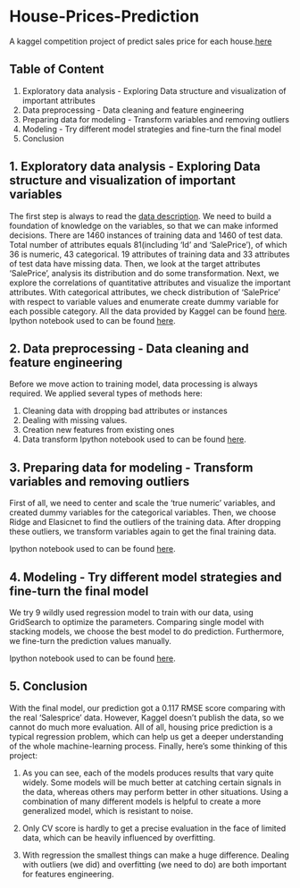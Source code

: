 # House-Prices-Prediction
A kaggel competition project of predict sales price for each house.[here](https://www.kaggle.com/c/house-prices-advanced-regression-techniques)

## Table of Content

1) Exploratory data analysis - Exploring Data structure and visualization of important attributes 
2) Data preprocessing - Data cleaning and feature engineering
3) Preparing data for modeling - Transform variables and removing outliers 
4) Modeling - Try different model strategies and fine-turn the final model
5) Conclusion 

## 1. Exploratory data analysis - Exploring Data structure and visualization of important variables

The first step is always to read the [data description](https://github.com/shanj0716/House-Prices-Prediction/blob/master/data/data_description.txt). We need to build a foundation of knowledge on the variables, so that we can make informed decisions. There are 1460 instances of training data and 1460 of test data. Total number of attributes equals 81(including ‘Id’ and ‘SalePrice’), of which 36 is numeric, 43 categorical. 19 attributes of training data and 33 attributes of test data have missing data. Then, we look at the target attributes ‘SalePrice’, analysis its distribution and do some transformation.
Next, we explore the correlations of quantitative attributes and visualize the important attributes. With categorical attributes, we check distribution of ‘SalePrice’ with respect to variable values and enumerate create dummy variable for each possible category. 
All the data provided by Kaggel can be found [here](https://github.com/shanj0716/House-Prices-Prediction/tree/master/data). Ipython notebook used to can be found [here](https://github.com/shanj0716/House-Prices-Prediction/tree/master/notebook).

## 2. Data preprocessing - Data cleaning and feature engineering
Before we move action to training model, data processing is always required. We applied several types of methods here:
1) Cleaning data with dropping bad attributes or instances
2) Dealing with missing values.
3) Creation new features from existing ones
4) Data transform
 Ipython notebook used to can be found [here](https://test).

## 3. Preparing data for modeling - Transform variables and removing outliers 
First of all, we need to center and scale the ‘true numeric’ variables, and created dummy variables for the categorical variables. Then, we choose Ridge and Elasicnet to find the outliers of the training data. After dropping these outliers, we transform variables again to get the final training data.
 
Ipython notebook used to can be found [here]().

## 4. Modeling - Try different model strategies and fine-turn the final model
We try 9 wildly used regression model to train with our data, using GridSearch to optimize the parameters. Comparing single model with stacking models, we choose the best model to do prediction. Furthermore, we fine-turn the prediction values manually.

Ipython notebook used to can be found [here]().

## 5. Conclusion 
With the final model, our prediction got a 0.117 RMSE score comparing with the real ‘Salesprice’ data.  However, Kaggel doesn’t publish the data, so we cannot do much more evaluation. All of all, housing price prediction is a typical regression problem, which can help us get a deeper understanding of the whole machine-learning process. Finally, here’s some thinking of this project:

1) As you can see, each of the models produces results that vary quite widely. Some models will be much better at catching certain signals in the data, whereas others may perform better in other situations. Using a combination of many different models is helpful to create a more generalized model, which is resistant to noise.

2) Only CV score is hardly to get a precise evaluation in the face of limited data, which can be heavily influenced by overfitting. 

3) With regression the smallest things can make a huge difference. Dealing with outliers (we did) and overfitting (we need to do) are both important for features engineering.
